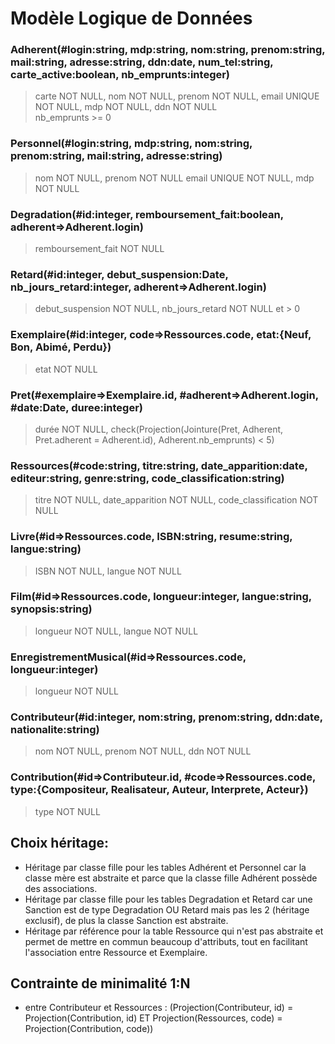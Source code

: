 # Modèle Logique de Données

### Adherent(#login:string, mdp:string, nom:string, prenom:string, mail:string, adresse:string, ddn:date, num_tel:string, carte_active:boolean, nb_emprunts:integer)
> carte NOT NULL, nom NOT NULL, prenom NOT NULL, email UNIQUE NOT NULL, mdp NOT NULL, ddn NOT NULL  
> nb_emprunts >= 0

### Personnel(#login:string, mdp:string, nom:string, prenom:string, mail:string, adresse:string)
> nom NOT NULL, prenom NOT NULL email UNIQUE NOT NULL, mdp NOT NULL

### Degradation(#id:integer, remboursement_fait:boolean, adherent=>Adherent.login)
> remboursement_fait NOT NULL

### Retard(#id:integer, debut_suspension:Date, nb_jours_retard:integer, adherent=>Adherent.login)
> debut_suspension NOT NULL, nb_jours_retard NOT NULL et > 0

### Exemplaire(#id:integer, code=>Ressources.code, etat:{Neuf, Bon, Abimé, Perdu})
> etat NOT NULL

### Pret(#exemplaire=>Exemplaire.id, #adherent=>Adherent.login, #date:Date, duree:integer)
> durée NOT NULL, check(Projection(Jointure(Pret, Adherent, Pret.adherent = Adherent.id), Adherent.nb_emprunts) < 5)

### Ressources(#code:string, titre:string, date_apparition:date, editeur:string, genre:string, code_classification:string)
> titre NOT NULL, date_apparition NOT NULL, code_classification NOT NULL

### Livre(#id=>Ressources.code, ISBN:string, resume:string, langue:string)
> ISBN NOT NULL, langue NOT NULL

### Film(#id=>Ressources.code, longueur:integer, langue:string, synopsis:string)
> longueur NOT NULL, langue NOT NULL

### EnregistrementMusical(#id=>Ressources.code, longueur:integer)
> longueur NOT NULL

### Contributeur(#id:integer, nom:string, prenom:string, ddn:date, nationalite:string)
> nom NOT NULL, prenom NOT NULL, ddn NOT NULL

### Contribution(#id=>Contributeur.id, #code=>Ressources.code, type:{Compositeur, Realisateur, Auteur, Interprete, Acteur})
> type NOT NULL

## Choix héritage:
- Héritage par classe fille pour les tables Adhérent et Personnel car la classe mère est abstraite et parce que la classe fille Adhérent possède des associations.
- Héritage par classe fille pour les tables Degradation et Retard car une Sanction est de type Degradation OU Retard mais pas les 2 (héritage exclusif), de plus la classe Sanction est abstraite.
- Héritage par référence pour la table Ressource qui n'est pas abstraite et permet de mettre en commun beaucoup d'attributs, tout en facilitant l'association entre Ressource et Exemplaire.

## Contrainte de minimalité 1:N
- entre Contributeur et Ressources : (Projection(Contributeur, id) = Projection(Contribution, id) ET Projection(Ressources, code) = Projection(Contribution, code))